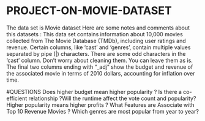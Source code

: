 # PROJECT-ON-MOVIE-DATASET
The data set is Movie dataset
Here are some notes and comments about this datasets : This data set contains information about 10,000 movies collected from The Movie Database (TMDb), including user ratings and revenue.
Certain columns, like ‘cast’ and ‘genres’, contain multiple values separated by pipe (|) characters.
There are some odd characters in the ‘cast’ column. Don’t worry about cleaning them. You can leave them as is.
The final two columns ending with “_adj” show the budget and revenue of the associated movie in terms of 2010 dollars, accounting for inflation over time.

#QUESTIONS
Does higher budget mean higher popularity ? 
Is there a co-efficient relationship ?Will the runtime affect the vote count and popularity?Higher popularity means higher profits ?
What Features are Associate with Top 10 Revenue Movies ?
Which genres are most popular from year to year?
